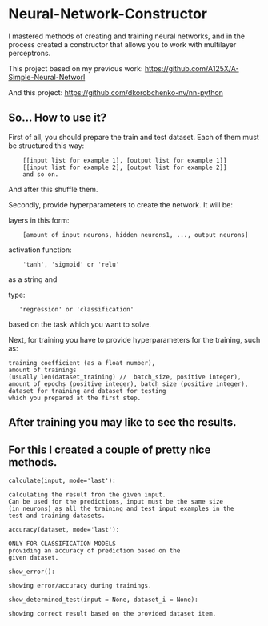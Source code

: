 # Neural-Network-Constructor
I mastered methods of creating and training neural networks, 
and in the process created a constructor that allows you to work
with multilayer perceptrons.

This project based on my previous work: https://github.com/A125X/A-Simple-Neural-Networl

And this project: https://github.com/dkorobchenko-nv/nn-python



## So... How to use it?


First of all, you should prepare the train and test dataset. 
Each of them must be structured this way:
```
    [[input list for example 1], [output list for example 1]]
    [[input list for example 2], [output list for example 2]]
    and so on.
```

And after this shuffle them.

Secondly, provide hyperparameters to create the network.
It will be:

layers in this form:
```
    [amount of input neurons, hidden neurons1, ..., output neurons]
```

activation function:
```
    'tanh', 'sigmoid' or 'relu'
```
as a string and

type:
```
   'regression' or 'classification'
```
based on the task which you want to solve.

Next, for training you have to 
provide hyperparameters for the training, such as:

```
training coefficient (as a float number), 
amount of trainings 
(usually len(dataset_training) //  batch_size, positive integer), 
amount of epochs (positive integer), batch size (positive integer), 
dataset for training and dataset for testing 
which you prepared at the first step.
```

## After training you may like to see the results. 
## For this I created a couple of pretty nice methods.

```
calculate(input, mode='last'): 

calculating the result fron the given input. 
Can be used for the predictions, input must be the same size
(in neurons) as all the training and test input examples in the
test and training datasets.
```
```
accuracy(dataset, mode='last'):

ONLY FOR CLASSIFICATION MODELS 
providing an accuracy of prediction based on the
given dataset.
```
```
show_error(): 

showing error/accuracy during trainings.
```
```
show_determined_test(input = None, dataset_i = None):

showing correct result based on the provided dataset item.
```